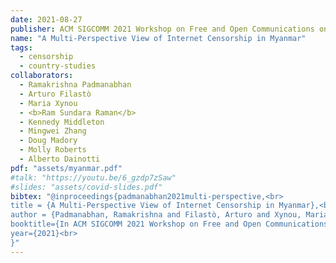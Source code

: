 ```yaml
---
date: 2021-08-27
publisher: ACM SIGCOMM 2021 Workshop on Free and Open Communications on the Internet (FOCI 2021)
name: "A Multi-Perspective View of Internet Censorship in Myanmar"
tags:
  - censorship
  - country-studies
collaborators:
  - Ramakrishna Padmanabhan
  - Arturo Filastò
  - Maria Xynou
  - <b>Ram Sundara Raman</b>
  - Kennedy Middleton
  - Mingwei Zhang
  - Doug Madory
  - Molly Roberts
  - Alberto Dainotti
pdf: "assets/myanmar.pdf"
#talk: "https://youtu.be/6_gzdp7zSaw"
#slides: "assets/covid-slides.pdf"
bibtex: "@inproceedings{padmanabhan2021multi-perspective,<br>
title = {A Multi-Perspective View of Internet Censorship in Myanmar},<br>
author = {Padmanabhan, Ramakrishna and Filastò, Arturo and Xynou, Maria and and Sundara Raman, Ram and Middleton, Kennedy and Zhang, Mingwei and Madory, Doug and Roberts, Molly and Dainotti, Alberto},<br>
booktitle={In ACM SIGCOMM 2021 Workshop on Free and Open Communications on the Internet (FOCI 2021)},<br>
year={2021}<br>
}"
---
```


